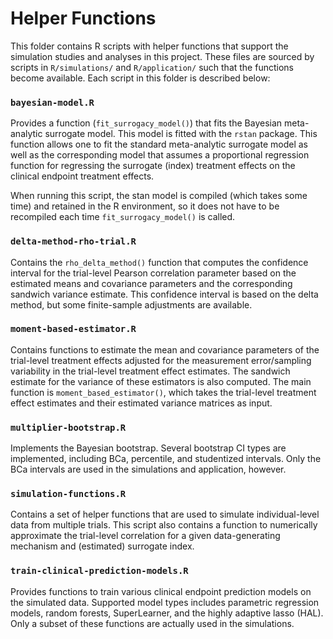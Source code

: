 # Helper Functions

This folder contains R scripts with helper functions that support the simulation
studies and analyses in this project. These files are sourced by scripts in
`R/simulations/` and `R/application/` such that the functions become available.
Each script in this folder is described below:

### `bayesian-model.R`

Provides a function (`fit_surrogacy_model()`) that fits the Bayesian
meta-analytic surrogate model. This model is fitted with the `rstan` package.
This function allows one to fit the standard meta-analytic surrogate model as
well as the corresponding model that assumes a proportional regression function
for regressing the surrogate (index) treatment effects on the clinical endpoint
treatment effects.

When running this script, the stan model is compiled (which takes some time) and 
retained in the R environment, so it does not have to be recompiled each time 
`fit_surrogacy_model()` is called. 


### `delta-method-rho-trial.R`

Contains the `rho_delta_method()` function that computes the confidence interval
for the trial-level Pearson correlation parameter based on the estimated means
and covariance parameters and the corresponding sandwich variance estimate. This
confidence interval is based on the delta method, but some finite-sample
adjustments are available.

### `moment-based-estimator.R`

Contains functions to estimate the mean and covariance parameters of the
trial-level treatment effects adjusted for the measurement error/sampling
variability in the trial-level treatment effect estimates. The sandwich estimate
for the variance of these estimators is also computed. The main function is
`moment_based_estimator()`, which takes the trial-level treatment effect
estimates and their estimated variance matrices as input.

### `multiplier-bootstrap.R`

Implements the Bayesian bootstrap. Several bootstrap CI types are implemented,
including BCa, percentile, and studentized intervals. Only the BCa intervals are 
used in the simulations and application, however. 

### `simulation-functions.R`

Contains a set of helper functions that are used to simulate individual-level
data from multiple trials. This script also contains a function to numerically 
approximate the trial-level correlation for a given data-generating mechanism 
and (estimated) surrogate index. 

### `train-clinical-prediction-models.R`

Provides functions to train various clinical endpoint prediction models on the
simulated data. Supported model types includes parametric regression models,
random forests, SuperLearner, and the highly adaptive lasso (HAL). Only a subset
of these functions are actually used in the simulations.